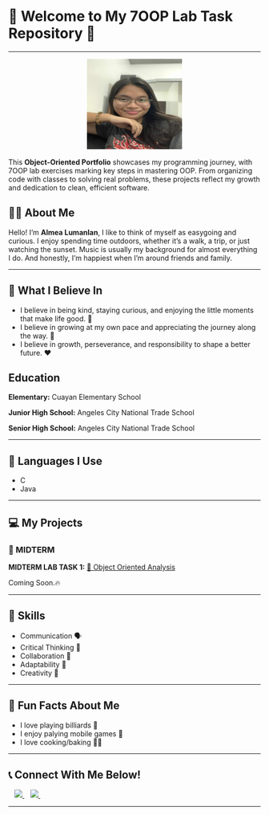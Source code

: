 # 🌟 Welcome to My 7OOP Lab Task Repository 🌟

---
<p align="center">
  <img src="https://github.com/AlmeaLumanlan/7OOP-Laboratory-Task/blob/a27ea8685613da4e947f1383459831f459440bf5/myphoto.jpeg.jpg" width="190" height="180"/>
</p>

This **Object-Oriented Portfolio** showcases my programming journey, with 7OOP lab exercises marking key steps in mastering OOP. From organizing code with classes to solving real problems, these projects reflect my growth and dedication to clean, efficient software.


## 👩‍💻 About Me 
Hello! I’m **Almea Lumanlan**, I like to think of myself as easygoing and curious. I enjoy spending time outdoors, whether it’s a walk, a trip, or just watching the sunset. Music is usually my background for almost everything I do. And honestly, I’m happiest when I’m around friends and family.

---
  
## 🤔 What I Believe In
- I believe in being kind, staying curious, and enjoying the little moments that make life good. 🙏
- I believe in growing at my own pace and appreciating the journey along the way. 🫡
- I believe in growth, perseverance, and responsibility to shape a better future. ❤️

##  Education
**Elementary:** Cuayan Elementary School

**Junior High School:** Angeles City National Trade School

**Senior High School:** Angeles City National Trade School

---
## 📜 Languages I Use  
- C  
- Java  

---

## 💻 My Projects  

### 🧪 MIDTERM  
**MIDTERM LAB TASK 1:** [📂 Object Oriented Analysis](https://github.com/Bulanadi-MarkLorence-04/7OOP-Lab-Task/tree/57bfa53355d0b1d465ff811e20d84987443560a7/MIDTERM%20ACT%201)

Coming Soon.🔥 

---

## 📌 Skills
- Communication 🗣️
- Critical Thinking 🧠
- Collaboration 🤝
- Adaptability 🌊
- Creativity 🎨
  
---

## 🤡 Fun Facts About Me
- I love playing billiards 🎱
- I enjoy palying mobile games 📱
- I love cooking/baking 🧑‍🍳

---

## 📞 Connect With Me Below!   

  &nbsp;&nbsp;
  <a href="https://www.facebook.com/share/16unhY7sof/?mibextid=wwXlfr" target="_blank">
    <img src="https://img.shields.io/badge/Facebook-1877F2?style=for-the-badge&logo=facebook&logoColor=white" height="40"/>
  </a>
  &nbsp;&nbsp;
  <a href="https://www.instagram.com/mealmnln?igsh=MWsxNDdoemptbHV5Ng%3D%3D&utm_source=qr" target="_blank">
    <img src="https://img.shields.io/badge/Instagram-E4405F?style=for-the-badge&logo=instagram&logoColor=white" height="40"/>
  </a>
  &nbsp;&nbsp;

---


